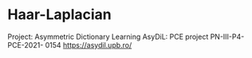 # Haar-Laplacian

Project: Asymmetric Dictionary Learning AsyDiL: PCE project PN-III-P4-PCE-2021- 0154 https://asydil.upb.ro/
